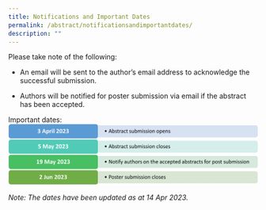 ```yaml
---
title: Notifications and Important Dates
permalink: /abstract/notificationsandimportantdates/
description: ""
---
```

Please take note of the following:

* An email will be sent to the author’s email address to acknowledge the successful submission.

* Authors will be notified for poster submission via email if the abstract has been accepted.

Important dates:
![](/images/ermcs-website-important-dates-updated.jpg)


*Note: The dates have been updated as at 14 Apr 2023.*